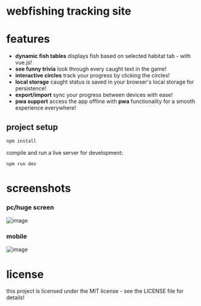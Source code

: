 # webfishing tracking site

# features

- **dynamic fish tables** displays fish based on selected habitat tab - with vue.js!
- **see funny trivia** look through every caught text in the game!
- **interactive circles** track your progress by clicking the circles!
- **local storage** caught status is saved in your browser's local storage for persistence!
- **export/import** sync your progress between devices with ease!
- **pwa support** access the app offline with **pwa** functionality for a smooth experience everywhere!

## project setup
```sh
npm install
```

compile and run a live server for development:
```sh
npm run dev
```
# screenshots
### pc/huge screen
![image](https://github.com/user-attachments/assets/d0dcb624-fe03-4470-87b2-a0aaab3eb4d4) 

### mobile
![image](https://github.com/user-attachments/assets/997e4183-0785-446e-b839-194d0c057344)

# license

this project is licensed under the MIT license - see the LICENSE file for details!
